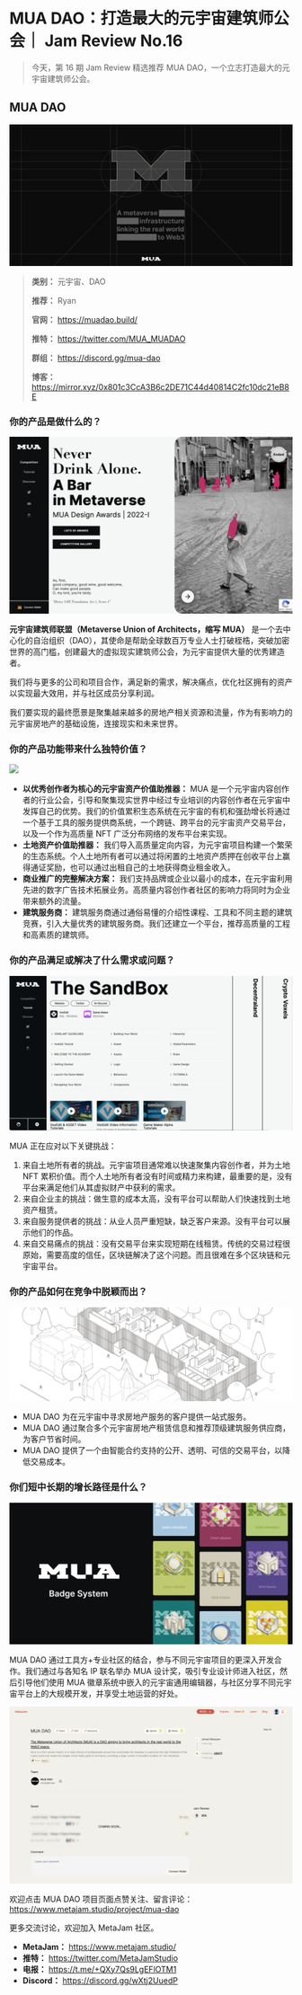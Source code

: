 # MUA DAO：打造最大的元宇宙建筑师公会｜ Jam Review No.16

> 今天，第 16 期 Jam Review 精选推荐 MUA DAO，一个立志打造最大的元宇宙建筑师公会。

## MUA DAO

![](./cover.png)

> **类别：** 元宇宙、DAO
>
> **推荐：** Ryan
>
> **官网：** https://muadao.build/
>
> **推特：** https://twitter.com/MUA_MUADAO
>
> **群组：** https://discord.gg/mua-dao
>
> **博客：** https://mirror.xyz/0x801c3CcA3B6c2DE71C44d40814C2fc10dc21eB8E

### 你的产品是做什么的？

![](site.png)

**元宇宙建筑师联盟（Metaverse Union of Architects，缩写 MUA）** 是一个去中心化的自治组织（DAO），其使命是帮助全球数百万专业人士打破桎梏，突破加密世界的高门槛，创建最大的虚拟现实建筑师公会，为元宇宙提供大量的优秀建造者。

我们将与更多的公司和项目合作，满足新的需求，解决痛点，优化社区拥有的资产以实现最大效用，并与社区成员分享利润。

我们要实现的最终愿景是聚集越来越多的房地产相关资源和流量，作为有影响力的元宇宙房地产的基础设施，连接现实和未来世界。

### 你的产品功能带来什么独特价值？

![](./discover.png)

- **以优秀创作者为核心的元宇宙资产价值助推器：** MUA 是一个元宇宙内容创作者的行业公会，引导和聚集现实世界中经过专业培训的内容创作者在元宇宙中发挥自己的优势。我们的价值累积生态系统在元宇宙的有机和强劲增长将通过一个基于工具的服务提供商系统，一个跨链、跨平台的元宇宙资产交易平台，以及一个作为高质量 NFT 广泛分布网络的发布平台来实现。
- **土地资产价值助推器：** 我们导入高质量定向内容，为元宇宙项目构建一个繁荣的生态系统。个人土地所有者可以通过将闲置的土地资产质押在创收平台上赢得通证奖励，也可以通过出租自己的土地获得商业租金收入。
- **商业推广的完整解决方案：** 我们支持品牌或企业以最小的成本，在元宇宙利用先进的数字广告技术拓展业务。高质量内容创作者社区的影响力将同时为企业带来额外的流量。
- **建筑服务商：** 建筑服务商通过通俗易懂的介绍性课程、工具和不同主题的建筑竞赛，引入大量优秀的建筑服务商。我们还建立一个平台，推荐高质量的工程和高素质的建筑师。

### 你的产品满足或解决了什么需求或问题？

![](tutorial.png)

MUA 正在应对以下关键挑战：

1. 来自土地所有者的挑战。元宇宙项目通常难以快速聚集内容创作者，并为土地 NFT 累积价值。而个人土地所有者没有时间或精力来构建，最重要的是，没有平台来满足他们从其虚拟财产中获利的需求。
2. 来自企业主的挑战：做生意的成本太高，没有平台可以帮助人们快速找到土地资产租赁。
3. 来自服务提供者的挑战：从业人员严重短缺，缺乏客户来源。没有平台可以展示他们的作品。
4. 来自交易痛点的挑战：没有交易平台来实现短期在线租赁。传统的交易过程很原始，需要高度的信任，区块链解决了这个问题。而且很难在多个区块链和元宇宙平台。

### 你的产品如何在竞争中脱颖而出？

![](./muadao-bg.jpeg)

- MUA DAO 为在元宇宙中寻求房地产服务的客户提供一站式服务。
- MUA DAO 通过聚合多个元宇宙房地产租赁信息和推荐顶级建筑服务供应商，为客户节省时间。
- MUA DAO 提供了一个由智能合约支持的公开、透明、可信的交易平台，以降低交易成本。

### 你们短中长期的增长路径是什么？

![](./badge.png)

MUA DAO 通过工具方+专业社区的结合，参与不同元宇宙项目的更深入开发合作。我们通过与各知名 IP 联名举办 MUA 设计奖，吸引专业设计师进入社区，然后引导他们使用 MUA 徽章系统中嵌入的元宇宙通用编辑器，与社区分享不同元宇宙平台上的大规模开发，并享受土地运营的好处。

![](./project.png)

欢迎点击 MUA DAO 项目页面点赞关注、留言评论：https://www.metajam.studio/project/mua-dao

更多交流讨论，欢迎加入 MetaJam 社区。

- **MetaJam：** https://www.metajam.studio/
- **推特：** https://twitter.com/MetaJamStudio
- **电报：** https://t.me/+QXy7Qs9LgEFlOTM1
- **Discord：** https://discord.gg/wXtj2UuedP

